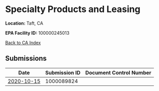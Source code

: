 # Specialty Products and Leasing

**Location:** Taft, CA

**EPA Facility ID:** 100000245013

[Back to CA Index](../../index.md)

## Submissions

| Date | Submission ID | Document Control Number |
|------|--------------|-------------------------|
| [2020-10-15](submissions/1000089824.md) | 1000089824 |  |
